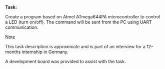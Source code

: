 **Task:**

Create a program based on Atmel ATmega644PA microcontroller to control a LED (turn on/off). The command will be sent from the PC using UART communication.

> [!NOTE]
> This task description is approximate and is part of an interview for a 12-months internship in Germany.
> 
> A development board was provided to assist with the task.
